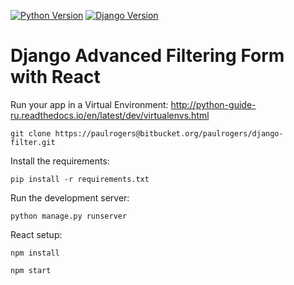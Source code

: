 [![Python Version](https://img.shields.io/badge/python-3.8-brightgreen.svg)](https://python.org)
[![Django Version](https://img.shields.io/badge/django-4.0.1-brightgreen.svg)](https://djangoproject.com)

# Django Advanced Filtering Form with React

Run your app in a Virtual Environment: http://python-guide-ru.readthedocs.io/en/latest/dev/virtualenvs.html

```
git clone https://paulrogers@bitbucket.org/paulrogers/django-filter.git
```

Install the requirements:
```
pip install -r requirements.txt
```

Run the development server:
```
python manage.py runserver
```

React setup:
```
npm install

npm start
```
